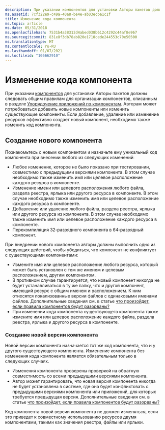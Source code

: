 ```yaml
---
description: При указании компонентов для установки Авторы пакетов должны следовать общим правилам для организации компонентов, описанным в разделе Упорядочение приложений по компонентам.
ms.assetid: 7cf322e9-c49a-40a8-be4e-ab03ecba1c1f
title: Изменение кода компонента
ms.topic: article
ms.date: 05/31/2018
ms.openlocfilehash: 7531b4a38312d4abed038b612c4292c44af8e967
ms.sourcegitcommit: 831e8f3db78ab820e1710cede244553c70e50500
ms.translationtype: MT
ms.contentlocale: ru-RU
ms.lasthandoff: 01/07/2021
ms.locfileid: "105662910"
---
```

# <a name="changing-the-component-code"></a>Изменение кода компонента

При указании [компонентов](windows-installer-components.md) для установки Авторы пакетов должны следовать общим правилам для организации компонентов, описанным в разделе [Упорядочение приложений по компонентам](organizing-applications-into-components.md). Авторам может потребоваться добавить новые компоненты или изменить существующие компоненты. Если добавление, удаление или изменение ресурсов эффективно создает новый компонент, необходимо также изменить код компонента.

## <a name="creating-a-new-component"></a>Создание нового компонента

Познакомьтесь с новым компонентом и назначьте ему уникальный код компонента при внесении любого из следующих изменений:

-   Любое изменение, которое не было показано при тестировании, совместимо с предыдущими версиями компонента. В этом случае необходимо также изменить имя или целевое расположение каждого ресурса в компоненте.
-   Изменение имени или целевого расположения любого файла, раздела реестра, ярлыка или другого ресурса в компоненте. В этом случае необходимо также изменить имя или целевое расположение каждого ресурса в компоненте.
-   Добавление или удаление любого файла, раздела реестра, ярлыка или другого ресурса из компонента. В этом случае необходимо также изменить имя или целевое расположение каждого ресурса в компоненте.
-   Перекомпиляция 32-разрядного компонента в 64-разрядный компонент.

При внедрении нового компонента авторы должны выполнить одно из следующих действий, чтобы убедиться, что компонент не конфликтует с существующими компонентами:

-   Измените имя или целевое расположение любого ресурса, который может быть установлен с тем же именем и целевым расположением, другим компонентом.
-   В противном случае гарантируется, что новый компонент никогда не будет устанавливаться в ту же папку, что и другой компонент, имеющий ресурс с общим именем и расположением. К ним относятся локализованные версии файлов с одинаковыми именами файлов. Дополнительные сведения см. в статье [что произойдет, если правила компонентов будут разорваны?](what-happens-if-the-component-rules-are-broken.md)
-   При изменении кода компонента существующего компонента также измените имя или целевое расположение каждого файла, раздела реестра, ярлыка и другого ресурса в компоненте.

### <a name="creating-a-new-version-of-a-component"></a>Создание новой версии компонента

Новой версии компонента назначается тот же код компонента, что и у другого существующего компонента. Изменение компонента без изменения кода компонента является обязательным только в следующих случаях.

-   Изменения компонента проверены проверкой на обратную совместимость со всеми предыдущими версиями компонента.
-   Автор может гарантировать, что новая версия компонента никогда не будет установлена в системе, где она будет конфликтовать с предыдущими версиями компонента или приложений, для которых требуется предыдущая версия. Дополнительные сведения см. в статье [что произойдет, если правила компонентов будут разорваны?](what-happens-if-the-component-rules-are-broken.md)

Код компонента новой версии компонента не должен изменяться, если это приведет к совместному использованию ресурсов двумя компонентами, такими как значения реестра, файлы или ярлыки.

 

 



